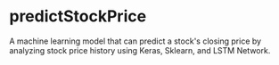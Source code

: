 # predictStockPrice
A machine learning model that can predict a stock's closing price by analyzing stock price history using Keras, Sklearn, and LSTM Network.
